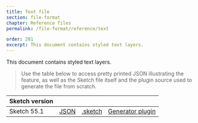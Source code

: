 ```yaml
---
title: Text file
section: file-format
chapter: Reference files
permalink: /file-format/reference/text

order: 201
excerpt: This document contains styled text layers.
---
```


This document contains styled text layers.

> Use the table below to access pretty printed JSON illustrating the feature, as well as the Sketch file itself and the plugin source used to generate the file from scratch.

| Sketch version |                                                                                                   |                                                                                                             |                                                                                                                                          |
| -------------- | ------------------------------------------------------------------------------------------------- | ----------------------------------------------------------------------------------------------------------- | ---------------------------------------------------------------------------------------------------------------------------------------- |
| Sketch 55.1    | [JSON](https://github.com/BohemianCoding/SketchAPI/tree/develop/reference-files/55.1/text/output) | [.sketch](https://github.com/BohemianCoding/SketchAPI/tree/develop/reference-files/55.1/text/output.sketch) | [Generator plugin](https://github.com/BohemianCoding/SketchAPI/tree/develop/reference-files/plugin.sketchplugin/Contents/Sketch/text.js) |
